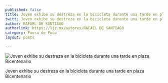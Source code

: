 ```yaml
---
published: false
title: Joven exhibe su destreza en la bicicleta durante una tarde en plaza Bicentenario
twitt: Joven exhibe su destreza en la bicicleta durante una tarde en plaza Bicentenario
author: RAFAEL DE SANTIAGO
authorlink: https://ljz.mx/autores/RAFAEL DE SANTIAGO
category: Fuera de Foco
layout: posts

---
```


![Joven exhibe su destreza en la bicicleta durante una tarde en plaza Bicentenario](http://i.imgur.com/ESpZH5Xm.jpg)

Joven exhibe su destreza en la bicicleta durante una tarde en plaza Bicentenario

